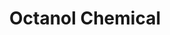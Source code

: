 ---
name: Octanol Chemical
title: Octanol Chemical
details:
  - detail:
      key: "Purity %"
      value: "98%"
  - detail:
      key: "Packaging Details"
      value: "200 litre Drum"
  - detail:
      key: "Usage/Application"
      value: "Manufacturing disinfectants, adhesives, perfumes, paints"
  - detail:
      key: "Grade Standard"
      value: "Industrial Grade"
  - detail:
      key: "CAS No"
      value: "589-98-0"
  - detail:
      key: "Synonyms"
      value: "Capryl alcohol, Octyl alcohol, N-octanol"
  - detail:
      key: "Physical State"
      value: "Liquid"
  - detail:
      key: "Shelf life"
      value: "24 months"
  - detail:
      key: "Melting Point"
      value: "-45 deg C"
  - detail:
      key: "Refractive index"
      value: "1.4240 to 1.4280 (at 20 deg C)"
  - detail:
      key: "Boiling Point"
      value: "173 deg C"
  - detail:
      key: "Molecular Weight"
      value: "130.23 g/mol"
  - detail:
      key: "Flash Point"
      value: "65 deg C"
  - detail:
      key: "Storage"
      value: "Keep in the tightly closed container in a cool and dry place,away from light."
  - detail:
      key: "Solubility"
      value: "Insoluble in water,Soluble in Alcohol."
  - detail:
      key: "Optical Rotation"
      value: "0 deg (at 20 deg C)"
  - detail:
      key: "Specific Gravity"
      value: "0.822 to 0.826 (at 20 deg C)"
  - detail:
      key: "Molecular Formula"
      value: "C8H18O"
  - detail:
      key: "FEMA No"
      value: "3581"
  - detail:
      key: "EINECS Number"
      value: "209-667-4"
  - detail:
      key: "Source"
      value: "Ex-Mentha Arvensis"
  - detail:
      key: "Brand"
      value: "Natural Aroma"
showOnHome: false
thumbnail: https://5.imimg.com/data5/SELLER/Default/2021/12/JB/HE/RU/3823480/octanol-chemical-500x500.jpg
productImages:
  - ""
category: aroma chemicals
---